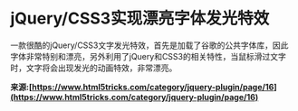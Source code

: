 # jQuery/CSS3实现漂亮字体发光特效

一款很酷的jQuery/CSS3文字发光特效，首先是加载了谷歌的公共字体库，因此字体非常特别和漂亮，另外利用了jQuery和CSS3的相关特性，当鼠标滑过文字时，文字将会出现发光的动画特效，非常漂亮。


**来源:[https://www.html5tricks.com/category/jquery-plugin/page/16](https://www.html5tricks.com/category/jquery-plugin/page/16)**
